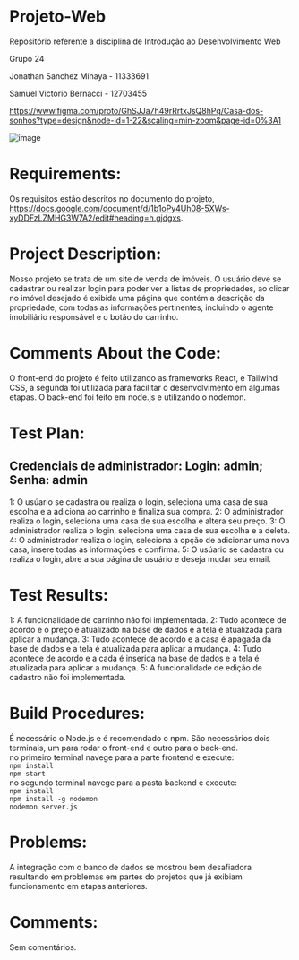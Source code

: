 # Projeto-Web
Repositório referente a disciplina de Introdução ao Desenvolvimento Web

Grupo 24

Jonathan Sanchez Minaya - 11333691

Samuel Victorio Bernacci - 12703455

https://www.figma.com/proto/GhSJJa7h49rRrtxJsQ8hPq/Casa-dos-sonhos?type=design&node-id=1-22&scaling=min-zoom&page-id=0%3A1

![image](https://github.com/samuks123/Projeto-Web/assets/103591276/17cc52bf-f3f1-4633-8c4a-b18b3060d46f)

# Requirements: 
Os requisitos estão descritos no documento do projeto, https://docs.google.com/document/d/1b1oPy4Uh08-5XWs-xyDDFzLZMHG3W7A2/edit#heading=h.gjdgxs.

# Project Description: 
Nosso projeto se trata de um site de venda de imóveis.
O usuário deve se cadastrar ou realizar login para poder ver a listas de propriedades, ao clicar no imóvel desejado é exibida uma página que contém a descrição da propriedade, com todas as informações pertinentes, incluindo o agente imobiliário responsável e o botão do carrinho.

# Comments About the Code: 
O front-end do projeto é feito utilizando as frameworks React, e Tailwind CSS, a segunda foi utilizada para facilitar o desenvolvimento em algumas etapas.
O back-end foi feito em node.js e utilizando o nodemon.

# Test Plan: 
## Credenciais de administrador: Login: admin; Senha: admin
1: O usúario se cadastra ou realiza o login, seleciona uma casa de sua escolha e a adiciona ao carrinho e finaliza sua compra.
2: O administrador realiza o login, seleciona uma casa de sua escolha e altera seu preço.
3: O administrador realiza o login, seleciona uma casa de sua escolha e a deleta.
4: O administrador realiza o login, seleciona a opção de adicionar uma nova casa, insere todas as informações e confirma.
5: O usúario se cadastra ou realiza o login, abre a sua página de usuário e deseja mudar seu email.

# Test Results: 
1: A funcionalidade de carrinho não foi implementada.
2: Tudo acontece de acordo e o preço é atualizado na base de dados e a tela é atualizada para aplicar a mudança.
3: Tudo acontece de acordo e a casa é apagada da base de dados e a tela é atualizada para aplicar a mudança.
4: Tudo acontece de acordo e a cada é inserida na base de dados e a tela é atualizada para aplicar a mudança.
5: A funcionalidade de edição de cadastro não foi implementada.

# Build Procedures: 
É necessário o Node.js e é recomendado o npm. São necessários dois terminais, um para rodar o front-end e outro para o back-end. \
no primeiro terminal navege para a parte frontend e execute: \
`npm install` \
`npm start` \
no segundo terminal navege para a pasta backend e execute: \
`npm install` \
`npm install -g nodemon` \
`nodemon server.js`

# Problems: 
A integração com o banco de dados se mostrou bem desafiadora resultando em problemas em partes do projetos que já exibiam funcionamento em etapas anteriores.

# Comments: 
Sem comentários.
